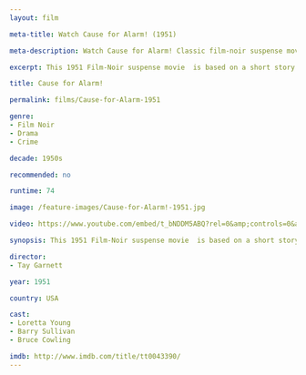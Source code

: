 ```yaml
---
layout: film

meta-title: Watch Cause for Alarm! (1951)

meta-description: Watch Cause for Alarm! Classic film-noir suspense movie. Old classic Film-Noir movies at la La Filmothèque.

excerpt: This 1951 Film-Noir suspense movie  is based on a short story by Larry Marcus. Mr. Jones is an invalid husband who wrongfully believes his wife Ellen  and his doctor are having an affair and also conspiring to kill him. He describes that suspicion in a letter, which creates a serious concern when he suffers a fatal collapse and die.

title: Cause for Alarm!

permalink: films/Cause-for-Alarm-1951

genre:
- Film Noir
- Drama
- Crime

decade: 1950s

recommended: no

runtime: 74

image: /feature-images/Cause-for-Alarm!-1951.jpg

video: https://www.youtube.com/embed/t_bNDDM5ABQ?rel=0&amp;controls=0&amp;showinfo=0

synopsis: This 1951 Film-Noir suspense movie  is based on a short story by Larry Marcus. Mr. Jones is an invalid husband who wrongfully believes his wife Ellen  and his doctor are having an affair and also conspiring to kill him. He describes that suspicion in a letter, which creates a serious concern when he suffers a fatal collapse and die.

director:
- Tay Garnett

year: 1951

country: USA

cast:
- Loretta Young
- Barry Sullivan
- Bruce Cowling

imdb: http://www.imdb.com/title/tt0043390/
---
```

